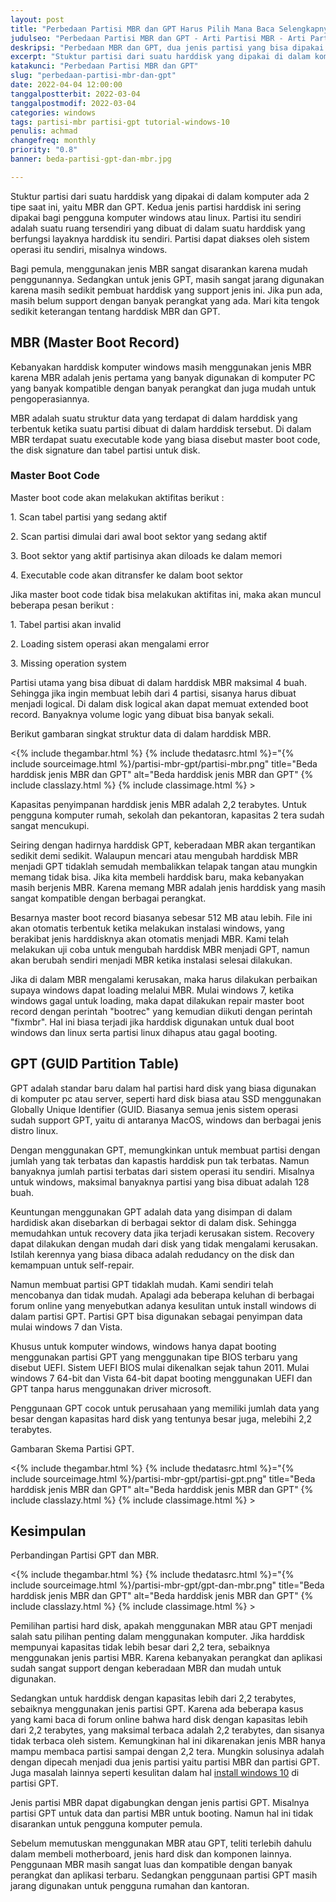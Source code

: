 ```yaml
---
layout: post
title: "Perbedaan Partisi MBR dan GPT Harus Pilih Mana Baca Selengkapnya"
judulseo: "Perbedaan Partisi MBR dan GPT - Arti Partisi MBR - Arti Partisi GPT"
deskripsi: "Perbedaan MBR dan GPT, dua jenis partisi yang bisa dipakai dalam penggunaan komputer, yaitu komputer windows, macbook atau distro linux"
excerpt: "Stuktur partisi dari suatu harddisk yang dipakai di dalam komputer ada 2 tipe saat ini, yaitu MBR dan GPT. Kedua jenis partisi harddisk ini sering dipakai bagi pengguna komputer windows atau linux. Partisi itu sendiri adalah suatu ruang tersendiri yang"
katakunci: "Perbedaan Partisi MBR dan GPT"
slug: "perbedaan-partisi-mbr-dan-gpt"
date: 2022-04-04 12:00:00
tanggalpostterbit: 2022-03-04
tanggalpostmodif: 2022-03-04
categories: windows
tags: partisi-mbr partisi-gpt tutorial-windows-10
penulis: achmad
changefreq: monthly
priority: "0.8"
banner: beda-partisi-gpt-dan-mbr.jpg

---
```


<p>Stuktur partisi dari suatu harddisk yang dipakai di dalam komputer ada 2 tipe saat ini, yaitu MBR dan GPT. Kedua jenis partisi harddisk ini sering dipakai bagi pengguna komputer windows atau linux. Partisi itu sendiri adalah suatu ruang tersendiri yang dibuat di dalam suatu harddisk yang berfungsi layaknya harddisk itu sendiri. Partisi dapat diakses oleh sistem operasi itu sendiri, misalnya windows.</p>

<p>Bagi pemula, menggunakan jenis MBR sangat disarankan karena mudah penggunannya. Sedangkan untuk jenis GPT, masih sangat jarang digunakan karena masih sedikit pembuat harddisk yang support jenis ini. Jika pun ada, masih belum support dengan banyak perangkat yang ada. Mari kita tengok sedikit keterangan tentang harddisk MBR dan GPT.</p>

## MBR (Master Boot Record)

<p>Kebanyakan harddisk komputer windows masih menggunakan jenis MBR karena MBR adalah jenis pertama yang banyak digunakan di komputer PC yang banyak kompatible dengan banyak perangkat dan juga mudah untuk pengoperasiannya.</p>

<p>MBR adalah suatu struktur data yang terdapat di dalam harddisk yang terbentuk ketika suatu partisi dibuat di dalam harddisk tersebut. Di dalam MBR terdapat suatu executable kode yang biasa disebut master boot code, the disk signature dan tabel partisi untuk disk.</p>

<h3 class="{% include classh3.html %}">Master Boot Code</h3>

<p>Master boot code akan melakukan aktifitas berikut :</p>

<p>1. Scan tabel partisi yang sedang aktif</p>

<p>2. Scan partisi dimulai dari awal boot sektor yang sedang aktif</p>

<p>3. Boot sektor yang aktif partisinya akan diloads ke dalam memori</p>

<p>4. Executable code akan ditransfer ke dalam boot sektor</p>

<p>Jika master boot code tidak bisa melakukan aktifitas ini, maka akan muncul beberapa pesan berikut :</p>

<p>1. Tabel partisi akan invalid</p>

<p>2. Loading sistem operasi akan mengalami error</p>

<p>3. Missing operation system</p>

<p>Partisi utama yang bisa dibuat di dalam harddisk MBR maksimal 4 buah. Sehingga jika ingin membuat lebih dari 4 partisi, sisanya harus dibuat menjadi logical. Di dalam disk logical akan dapat memuat extended boot record. Banyaknya volume logic yang dibuat bisa banyak sekali.</p>

<p>Berikut gambaran singkat struktur data di dalam harddisk MBR.</p>

<p><{% include thegambar.html %} {% include thedatasrc.html %}="{% include sourceimage.html %}/partisi-mbr-gpt/partisi-mbr.png" title="Beda harddisk jenis MBR dan GPT" alt="Beda harddisk jenis MBR dan GPT"  {% include classlazy.html %} {% include classimage.html %} ></p>

<p>Kapasitas penyimpanan harddisk jenis MBR adalah 2,2 terabytes. Untuk pengguna komputer rumah, sekolah dan pekantoran, kapasitas 2 tera sudah sangat mencukupi.</p>

<p>Seiring dengan hadirnya harddisk GPT, keberadaan MBR akan tergantikan sedikit demi sedikit. Walaupun mencari atau mengubah harddisk MBR menjadi GPT tidaklah semudah membalikkan telapak tangan atau mungkin memang tidak bisa. Jika kita membeli harddisk baru, maka kebanyakan masih berjenis MBR. Karena memang MBR adalah jenis harddisk yang masih sangat kompatible dengan berbagai perangkat.</p>

<p>Besarnya master boot record biasanya sebesar 512 MB atau lebih. File ini akan otomatis terbentuk ketika melakukan instalasi windows, yang berakibat jenis harddisknya akan otomatis menjadi MBR. Kami telah melakukan uji coba untuk mengubah harddisk MBR menjadi GPT, namun akan berubah sendiri menjadi MBR ketika instalasi selesai dilakukan.</p>

<p>Jika di dalam MBR mengalami kerusakan, maka harus dilakukan perbaikan supaya windows dapat loading melalui MBR. Mulai windows 7, ketika windows gagal untuk loading, maka dapat dilakukan repair master boot record dengan perintah "bootrec" yang kemudian diikuti dengan perintah "fixmbr". Hal ini biasa terjadi jika harddisk digunakan untuk dual boot windows dan linux serta partisi linux dihapus atau gagal booting.</p>

## GPT (GUID Partition Table)

<p>GPT adalah standar baru dalam hal partisi hard disk yang biasa digunakan di komputer pc atau server, seperti hard disk biasa atau SSD menggunakan Globally Unique Identifier (GUID. Biasanya semua jenis sistem operasi sudah support GPT, yaitu di antaranya MacOS, windows dan berbagai jenis distro linux.</p>

<p>Dengan menggunakan GPT, memungkinkan untuk membuat partisi dengan jumlah yang tak terbatas dan kapastis harddisk pun tak terbatas. Namun banyaknya jumlah partisi terbatas dari sistem operasi itu sendiri. Misalnya untuk windows, maksimal banyaknya partisi yang bisa dibuat adalah 128 buah.</p>

<p>Keuntungan menggunakan GPT adalah data yang disimpan di dalam hardidisk akan disebarkan di berbagai sektor di dalam disk. Sehingga memudahkan untuk recovery data jika terjadi kerusakan sistem. Recovery dapat dilakukan dengan mudah dari disk yang tidak mengalami kerusakan. Istilah kerennya yang biasa dibaca adalah redudancy on the disk dan kemampuan untuk self-repair.</p>

<p>Namun membuat partisi GPT tidaklah mudah. Kami sendiri telah mencobanya dan tidak mudah. Apalagi ada beberapa keluhan di berbagai forum online yang menyebutkan adanya kesulitan untuk install windows di dalam partisi GPT. Partisi GPT bisa digunakan sebagai penyimpan data mulai windows 7 dan Vista.</p>

<p>Khusus untuk komputer windows, windows hanya dapat booting menggunakan partisi GPT yang menggunakan tipe BIOS terbaru yang disebut UEFI. Sistem UEFI BIOS mulai dikenalkan sejak tahun 2011. Mulai windows 7 64-bit dan Vista 64-bit dapat booting menggunakan UEFI dan GPT tanpa harus menggunakan driver microsoft.</p>

<p>Penggunaan GPT cocok untuk perusahaan yang memiliki jumlah data yang besar dengan kapasitas hard disk yang tentunya besar juga, melebihi 2,2 terabytes.</p>

<p>Gambaran Skema Partisi GPT.</p>

<p><{% include thegambar.html %} {% include thedatasrc.html %}="{% include sourceimage.html %}/partisi-mbr-gpt/partisi-gpt.png" title="Beda harddisk jenis MBR dan GPT" alt="Beda harddisk jenis MBR dan GPT"  {% include classlazy.html %} {% include classimage.html %} ></p>

## Kesimpulan

<p>Perbandingan Partisi GPT dan MBR.</p>

<p><{% include thegambar.html %} {% include thedatasrc.html %}="{% include sourceimage.html %}/partisi-mbr-gpt/gpt-dan-mbr.png" title="Beda harddisk jenis MBR dan GPT" alt="Beda harddisk jenis MBR dan GPT"  {% include classlazy.html %} {% include classimage.html %} ></p>

<p>Pemilihan partisi hard disk, apakah menggunakan MBR atau GPT menjadi salah satu pilihan penting dalam menggunakan komputer. Jika harddisk mempunyai kapasitas tidak lebih besar dari 2,2 tera, sebaiknya menggunakan jenis partisi MBR. Karena kebanyakan perangkat dan aplikasi sudah sangat support dengan keberadaan MBR dan mudah untuk digunakan.</p>

<p>Sedangkan untuk harddisk dengan kapasitas lebih dari 2,2 terabytes, sebaiknya menggunakan jenis partisi GPT. Karena ada beberapa kasus yang kami baca di forum online bahwa hard disk dengan kapasitas lebih dari 2,2 terabytes, yang maksimal terbaca adalah 2,2 terabytes, dan sisanya tidak terbaca oleh sistem. Kemungkinan hal ini dikarenakan jenis MBR hanya mampu membaca partisi sampai dengan 2,2 tera. Mungkin solusinya adalah dengan dipecah menjadi dua jenis partisi yaitu partisi MBR dan partisi GPT. Juga masalah lainnya seperti kesulitan dalam hal <a href="/cara-install-windows-10">install windows 10</a> di partisi GPT.</p>

<p>Jenis partisi MBR dapat digabungkan dengan jenis partisi GPT. Misalnya partisi GPT untuk data dan partisi MBR untuk booting. Namun hal ini tidak disarankan untuk pengguna komputer pemula.</p>

<p>Sebelum memutuskan menggunakan MBR atau GPT, teliti terlebih dahulu dalam membeli motherboard, jenis hard disk dan komponen lainnya. Penggunaan MBR masih sangat luas dan kompatible dengan banyak perangkat dan aplikasi terbaru. Sedangkan penggunaan partisi GPT masih jarang digunakan untuk pengguna rumahan dan kantoran.</p>
